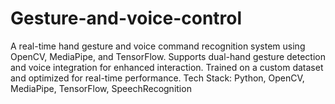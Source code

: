 # Gesture-and-voice-control
A real-time hand gesture and voice command recognition system using OpenCV, MediaPipe, and TensorFlow. Supports dual-hand gesture detection and voice integration for enhanced interaction. Trained on a custom dataset and optimized for real-time performance.  Tech Stack: Python, OpenCV, MediaPipe, TensorFlow, SpeechRecognition
